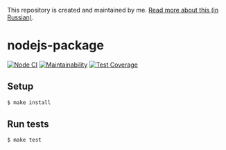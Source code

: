 This repository is created and maintained by me. [Read more about this (in Russian)](https://this.com/).
##
# nodejs-package

[![Node CI](https://github.com/sollerias/nodejs_boilerplate/workflows/Node%20CI/badge.svg)](https://github.com/sollerias/nodejs_boilerplate/actions)
[![Maintainability](https://api.codeclimate.com/v1/badges/cb49c9dc34af2877e9b6/maintainability)](https://codeclimate.com/github/sollerias/nodejs_boilerplate/maintainability)
[![Test Coverage](https://api.codeclimate.com/v1/badges/cb49c9dc34af2877e9b6/test_coverage)](https://codeclimate.com/github/sollerias/nodejs_boilerplate/test_coverage)

## Setup

```sh
$ make install
```

## Run tests

```sh
$ make test
```